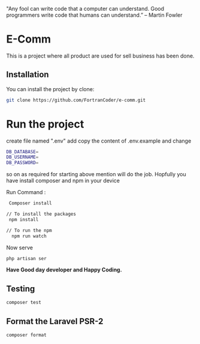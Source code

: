  "Any fool can write code that a computer can understand. Good programmers write code that humans can understand.” – Martin Fowler 
# E-Comm
This is a project where all product are used for sell business has been done.

## Installation

You can install the project by clone:

```bash
git clone https://github.com/FortranCoder/e-comm.git
```

# Run the project
create file named ".env" add copy the content of .env.example and change 

```bash
DB_DATABASE=
DB_USERNAME=
DB_PASSWORD=
```

so on as required for starting above mention will do the job.
Hopfully you have install composer and npm in your device

Run Command :
```bash
 Composer install 

```
```bash
// To install the packages
 npm install 

// To run the npm
  npm run watch 
```

Now serve  
```bash
php artisan ser
```
**Have Good day developer and  Happy Coding.**

## Testing

```bash
composer test
```

## Format the Laravel PSR-2

```bash
composer format
```
